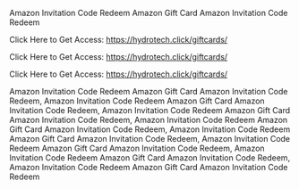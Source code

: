 Amazon Invitation Code Redeem Amazon Gift Card Amazon Invitation Code Redeem

Click Here to Get Access: https://hydrotech.click/giftcards/

Click Here to Get Access: https://hydrotech.click/giftcards/

Click Here to Get Access: https://hydrotech.click/giftcards/

Amazon Invitation Code Redeem Amazon Gift Card Amazon Invitation Code Redeem, Amazon Invitation Code Redeem Amazon Gift Card Amazon Invitation Code Redeem, Amazon Invitation Code Redeem Amazon Gift Card Amazon Invitation Code Redeem, Amazon Invitation Code Redeem Amazon Gift Card Amazon Invitation Code Redeem, Amazon Invitation Code Redeem Amazon Gift Card Amazon Invitation Code Redeem, Amazon Invitation Code Redeem Amazon Gift Card Amazon Invitation Code Redeem, Amazon Invitation Code Redeem Amazon Gift Card Amazon Invitation Code Redeem, Amazon Invitation Code Redeem Amazon Gift Card Amazon Invitation Code Redeem
